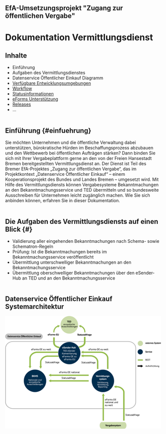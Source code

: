 ## EfA-Umsetzungsprojekt "Zugang zur öffentlichen Vergabe"
# Dokumentation Vermittlungsdienst

## Inhalte
- Einführung
- Aufgaben des Vermittlungsdienstes
- Datenservice Öffentlicher Einkauf Diagramm
- [Verfügbare Entwicklungsumgebungen](Development_environments.md)
- [Workflow](Workflow.md)
- [Statusinformationen](Status_information.md)
- [eForms Unterstützung](eForms_support.md)
- [Releases](Releases.md)
- ...
<br /><br />

## Einführung {#einfuehrung} 
Sie möchten Unternehmen und die öffentliche Verwaltung dabei unterstützen, bürokratische Hürden im Beschaffungsprozess abzubauen
und den Wettbewerb bei öffentlichen Aufträgen stärken? Dann binden Sie sich mit Ihrer Vergabeplattform gerne an den von der Freien
Hansestadt Bremen bereitgestellten Vermittlungsdienst an. Der Dienst ist Teil des Bremer EfA-Projektes „Zugang zur öffentlichen Vergabe“,
das im Projektkontext „Datenservice Öffentlicher Einkauf“ – einem Kooperationsprojekt des Bundes und Landes Bremen – umgesetzt wird.
Mit Hilfe des Vermittlungsdiensts können Vergabesysteme Bekanntmachungen an den Bekanntmachungsservice und TED übermitteln und so
bundesweite Ausschreiben für Unternehmen leicht zugänglich machen. Wie Sie sich anbinden können, erfahren Sie in dieser Dokumentation.
<br/><br/>

## Die Aufgaben des Vermittlungsdiensts auf einen Blick {#}
- Validierung aller eingehenden Bekanntmachungen nach
Schema- sowie Schematron-Regeln 
- Prüfung: Ist die Bekanntmachungen bereits im Bekanntmachungsservice
veröffentlicht
- Übermittlung unterschwelliger Bekanntmachungen an
den Bekanntmachungsservice
- Übermittlung oberschwelliger Bekanntmachungen über
den eSender-Hub an TED und an den
Bekanntmachungsservice
<br /><br />

## Datenservice Öffentlicher Einkauf Systemarchitektur
![Systemarchitektur](images/Infograf_eForms-Zusammenhaenge_2.jpg)




